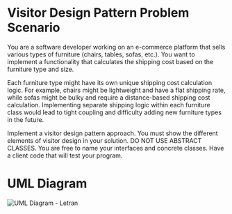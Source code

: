 # Visitor Design Pattern Problem Scenario 

You are a software developer working on an e-commerce platform that sells various types of furniture (chairs, tables, sofas, etc.). You want to implement a functionality that calculates the shipping cost based on the furniture type and size.

Each furniture type might have its own unique shipping cost calculation logic. For example, chairs might be lightweight and have a flat shipping rate, while sofas might be bulky and require a distance-based shipping cost calculation. Implementing separate shipping logic within each furniture class would lead to tight coupling and difficulty adding new furniture types in the future.

Implement a visitor design pattern approach. You must show the different elements of visitor design in your solution. DO NOT USE ABSTRACT CLASSES. You are free to name your interfaces and concrete classes. Have a client code that will test your program.

# UML Diagram
![UML Diagram - Letran](https://github.com/LanceLetran/VisitorDesignPattern/assets/142746735/0207867c-972c-47bf-b4a8-0e16f2d556be)
